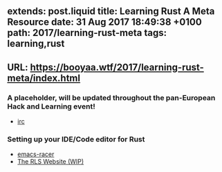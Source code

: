 extends: post.liquid
title: Learning Rust A Meta Resource
date: 31 Aug 2017 18:49:38 +0100
path: 2017/learning-rust-meta
tags: learning,rust
---

## URL: https://booyaa.wtf/2017/learning-rust-meta/index.html

### A placeholder, will be updated throughout the pan-European Hack and Learning event!

- [irc](https://kiwiirc.com/client/irc.mozilla.org:+6667/#rustaceans.uk)

### Setting up your IDE/Code editor for Rust
- [emacs-racer](https://github.com/racer-rust/emacs-racer)
- [The RLS Website (WIP)](https://rls.booyaa.wtf/)
